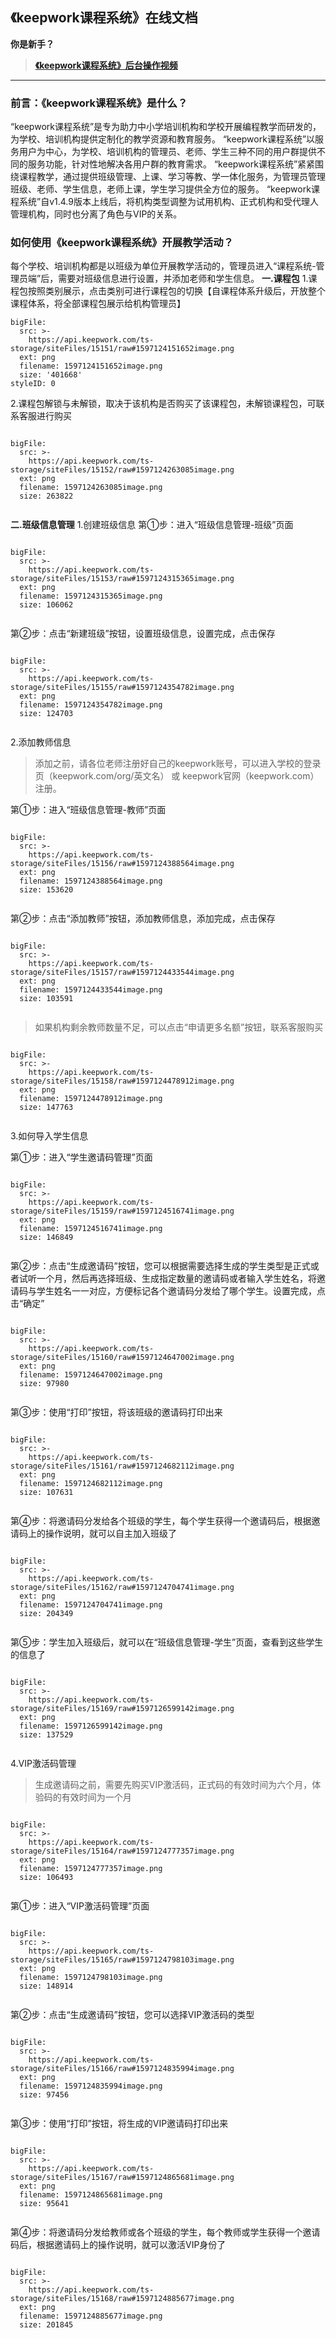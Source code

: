 ## 《keepwork课程系统》在线文档

**你是新手？**

> **[《keepwork课程系统》后台操作视频](https://api.keepwork.com/storage/v0/siteFiles/7786/raw#学校老师后台操作视频20191012~1.mp4)**


---
### **前言：《keepwork课程系统》是什么？**
“keepwork课程系统”是专为助力中小学培训机构和学校开展编程教学而研发的，为学校、培训机构提供定制化的教学资源和教育服务。
“keepwork课程系统”以服务用户为中心，为学校、培训机构的管理员、老师、学生三种不同的用户群提供不同的服务功能，针对性地解决各用户群的教育需求。
“keepwork课程系统”紧紧围绕课程教学，通过提供班级管理、上课、学习等教、学一体化服务，为管理员管理班级、老师、学生信息，老师上课，学生学习提供全方位的服务。
“keepwork课程系统”自v1.4.9版本上线后，将机构类型调整为试用机构、正式机构和受代理人管理机构，同时也分离了角色与VIP的关系。
### **如何使用《keepwork课程系统》开展教学活动？**
每个学校、培训机构都是以班级为单位开展教学活动的，管理员进入“课程系统-管理员端”后，需要对班级信息进行设置，并添加老师和学生信息。
**一.课程包**
1.课程包按照类别展示，点击类别可进行课程包的切换【自课程体系升级后，开放整个课程体系，将全部课程包展示给机构管理员】
 
```@BigFile
bigFile:
  src: >-
    https://api.keepwork.com/ts-storage/siteFiles/15151/raw#1597124151652image.png
  ext: png
  filename: 1597124151652image.png
  size: '401668'
styleID: 0

```

2.课程包解锁与未解锁，取决于该机构是否购买了该课程包，未解锁课程包，可联系客服进行购买
 
```@BigFile

bigFile:
  src: >-
    https://api.keepwork.com/ts-storage/siteFiles/15152/raw#1597124263085image.png
  ext: png
  filename: 1597124263085image.png
  size: 263822
          
```

**二.班级信息管理**
1.创建班级信息
第①步：进入“班级信息管理-班级”页面 
 
```@BigFile

bigFile:
  src: >-
    https://api.keepwork.com/ts-storage/siteFiles/15153/raw#1597124315365image.png
  ext: png
  filename: 1597124315365image.png
  size: 106062
          
```

第②步：点击“新建班级”按钮，设置班级信息，设置完成，点击保存
 
```@BigFile

bigFile:
  src: >-
    https://api.keepwork.com/ts-storage/siteFiles/15155/raw#1597124354782image.png
  ext: png
  filename: 1597124354782image.png
  size: 124703
          
```

2.添加教师信息
>添加之前，请各位老师注册好自己的keepwork账号，可以进入学校的登录页（keepwork.com/org/英文名） 或 keepwork官网（keepwork.com） 注册。

第①步：进入“班级信息管理-教师”页面
 
```@BigFile

bigFile:
  src: >-
    https://api.keepwork.com/ts-storage/siteFiles/15156/raw#1597124388564image.png
  ext: png
  filename: 1597124388564image.png
  size: 153620
          
```

第②步：点击“添加教师”按钮，添加教师信息，添加完成，点击保存
 
```@BigFile

bigFile:
  src: >-
    https://api.keepwork.com/ts-storage/siteFiles/15157/raw#1597124433544image.png
  ext: png
  filename: 1597124433544image.png
  size: 103591
          
```

>如果机构剩余教师数量不足，可以点击“申请更多名额”按钮，联系客服购买
 
```@BigFile

bigFile:
  src: >-
    https://api.keepwork.com/ts-storage/siteFiles/15158/raw#1597124478912image.png
  ext: png
  filename: 1597124478912image.png
  size: 147763
          
```

3.如何导入学生信息

第①步：进入“学生邀请码管理”页面
 
```@BigFile

bigFile:
  src: >-
    https://api.keepwork.com/ts-storage/siteFiles/15159/raw#1597124516741image.png
  ext: png
  filename: 1597124516741image.png
  size: 146849
          
```


第②步：点击“生成邀请码”按钮，您可以根据需要选择生成的学生类型是正式或者试听一个月，然后再选择班级、生成指定数量的邀请码或者输入学生姓名，将邀请码与学生姓名一一对应，方便标记各个邀请码分发给了哪个学生。设置完成，点击“确定”
 
```@BigFile

bigFile:
  src: >-
    https://api.keepwork.com/ts-storage/siteFiles/15160/raw#1597124647002image.png
  ext: png
  filename: 1597124647002image.png
  size: 97980
          
```


第③步：使用“打印”按钮，将该班级的邀请码打印出来
 
```@BigFile

bigFile:
  src: >-
    https://api.keepwork.com/ts-storage/siteFiles/15161/raw#1597124682112image.png
  ext: png
  filename: 1597124682112image.png
  size: 107631
          
```


第④步：将邀请码分发给各个班级的学生，每个学生获得一个邀请码后，根据邀请码上的操作说明，就可以自主加入班级了
 
```@BigFile

bigFile:
  src: >-
    https://api.keepwork.com/ts-storage/siteFiles/15162/raw#1597124704741image.png
  ext: png
  filename: 1597124704741image.png
  size: 204349
          
```


第⑤步：学生加入班级后，就可以在“班级信息管理-学生”页面，查看到这些学生的信息了
 
 
```@BigFile

bigFile:
  src: >-
    https://api.keepwork.com/ts-storage/siteFiles/15169/raw#1597126599142image.png
  ext: png
  filename: 1597126599142image.png
  size: 137529
          
```


4.VIP激活码管理
>生成邀请码之前，需要先购买VIP激活码，正式码的有效时间为六个月，体验码的有效时间为一个月
 
```@BigFile

bigFile:
  src: >-
    https://api.keepwork.com/ts-storage/siteFiles/15164/raw#1597124777357image.png
  ext: png
  filename: 1597124777357image.png
  size: 106493
          
```


第①步：进入“VIP激活码管理”页面
 
```@BigFile

bigFile:
  src: >-
    https://api.keepwork.com/ts-storage/siteFiles/15165/raw#1597124798103image.png
  ext: png
  filename: 1597124798103image.png
  size: 148914
          
```

第②步：点击“生成邀请码”按钮，您可以选择VIP激活码的类型
 
```@BigFile

bigFile:
  src: >-
    https://api.keepwork.com/ts-storage/siteFiles/15166/raw#1597124835994image.png
  ext: png
  filename: 1597124835994image.png
  size: 97456
          
```

第③步：使用“打印”按钮，将生成的VIP邀请码打印出来
 
```@BigFile

bigFile:
  src: >-
    https://api.keepwork.com/ts-storage/siteFiles/15167/raw#1597124865681image.png
  ext: png
  filename: 1597124865681image.png
  size: 95641
          
```

第④步：将邀请码分发给教师或各个班级的学生，每个教师或学生获得一个邀请码后，根据邀请码上的操作说明，就可以激活VIP身份了
 
```@BigFile

bigFile:
  src: >-
    https://api.keepwork.com/ts-storage/siteFiles/15168/raw#1597124885677image.png
  ext: png
  filename: 1597124885677image.png
  size: 201845
          
```